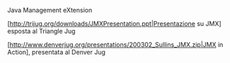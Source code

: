 Java Management eXtension

[http://trijug.org/downloads/JMXPresentation.ppt|Presentazione su JMX] esposta al Triangle Jug

[http://www.denverjug.org/presentations/200302_Sullins_JMX.zip|JMX in Action], presentata al Denver Jug

